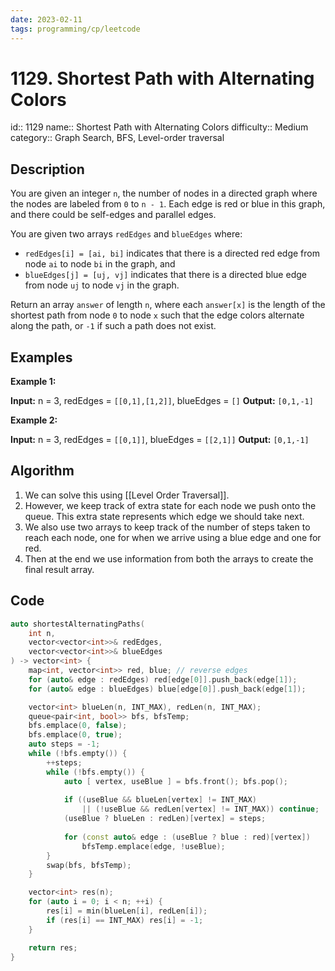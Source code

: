 ```yaml
---
date: 2023-02-11
tags: programming/cp/leetcode
---
```


# 1129. Shortest Path with Alternating Colors 

id:: 1129
name:: Shortest Path with Alternating Colors
difficulty:: Medium
category:: Graph Search, BFS, Level-order traversal

## Description
You are given an integer `n`, the number of nodes in a directed graph where the nodes are labeled from `0` to `n - 1`. Each edge is red or blue in this graph, and there could be self-edges and parallel edges.

You are given two arrays `redEdges` and `blueEdges` where:

-   `redEdges[i] = [ai, bi]` indicates that there is a directed red edge from node `ai` to node `bi` in the graph, and
-   `blueEdges[j] = [uj, vj]` indicates that there is a directed blue edge from node `uj` to node `vj` in the graph.

Return an array `answer` of length `n`, where each `answer[x]` is the length of the shortest path from node `0` to node `x` such that the edge colors alternate along the path, or `-1` if such a path does not exist.

## Examples
**Example 1:**

**Input:** n = 3, redEdges = `[[0,1],[1,2]]`, blueEdges = `[]`
**Output:** `[0,1,-1]`

**Example 2:**

**Input:** n = 3, redEdges = `[[0,1]]`, blueEdges = `[[2,1]]`
**Output:** `[0,1,-1]`

## Algorithm
1. We can solve this using [[Level Order Traversal]].
2. However, we keep track of extra state for each node we push onto the queue. This extra state represents which edge we should take next.
3. We also use two arrays to keep track of the number of steps taken to reach each node, one for when we arrive using a blue edge and one for red.
4. Then at the end we use information from both the arrays to create the final result array.

## Code
```cpp
auto shortestAlternatingPaths(
	int n, 
	vector<vector<int>>& redEdges, 
	vector<vector<int>>& blueEdges
) -> vector<int> { 
	map<int, vector<int>> red, blue; // reverse edges
	for (auto& edge : redEdges) red[edge[0]].push_back(edge[1]);
	for (auto& edge : blueEdges) blue[edge[0]].push_back(edge[1]);

	vector<int> blueLen(n, INT_MAX), redLen(n, INT_MAX);
	queue<pair<int, bool>> bfs, bfsTemp;
	bfs.emplace(0, false);
	bfs.emplace(0, true);
	auto steps = -1;
	while (!bfs.empty()) {
		++steps;
		while (!bfs.empty()) {
			auto [ vertex, useBlue ] = bfs.front(); bfs.pop();
			
			if ((useBlue && blueLen[vertex] != INT_MAX) 
				|| (!useBlue && redLen[vertex] != INT_MAX)) continue;
			(useBlue ? blueLen : redLen)[vertex] = steps;
			
			for (const auto& edge : (useBlue ? blue : red)[vertex])
				bfsTemp.emplace(edge, !useBlue);
		}
		swap(bfs, bfsTemp);
	}

	vector<int> res(n);
	for (auto i = 0; i < n; ++i) {
		res[i] = min(blueLen[i], redLen[i]);
		if (res[i] == INT_MAX) res[i] = -1;
	}

	return res;
}
```